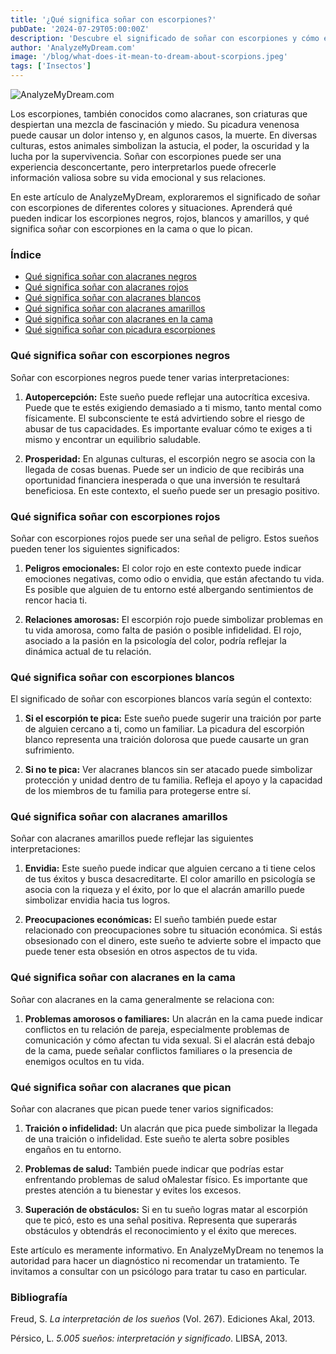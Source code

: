 ```yaml
---
title: '¿Qué significa soñar con escorpiones?'
pubDate: '2024-07-29T05:00:00Z'
description: 'Descubre el significado de soñar con escorpiones y cómo estos sueños pueden reflejar tus emociones, preocupaciones y relaciones personales.'
author: 'AnalyzeMyDream.com'
image: '/blog/what-does-it-mean-to-dream-about-scorpions.jpeg'
tags: ['Insectos']
---
```


![AnalyzeMyDream.com](/blog/what-does-it-mean-to-dream-about-scorpions.jpeg)

Los escorpiones, también conocidos como alacranes, son criaturas que despiertan una mezcla de fascinación y miedo. Su picadura venenosa puede causar un dolor intenso y, en algunos casos, la muerte. En diversas culturas, estos animales simbolizan la astucia, el poder, la oscuridad y la lucha por la supervivencia. Soñar con escorpiones puede ser una experiencia desconcertante, pero interpretarlos puede ofrecerle información valiosa sobre su vida emocional y sus relaciones.

En este artículo de AnalyzeMyDream, exploraremos el significado de soñar con escorpiones de diferentes colores y situaciones. Aprenderá qué pueden indicar los escorpiones negros, rojos, blancos y amarillos, y qué significa soñar con escorpiones en la cama o que lo pican.

### Índice

- [Qué significa soñar con alacranes negros](#que-significa-soñar-con-alacranes-negros)
- [Qué significa soñar con alacranes rojos](#que-significa-soñar-con-alacranes-rojos)
- [Qué significa soñar con alacranes blancos](#que-significa-soñar-con-alacranes-blancos)
- [Qué significa soñar con alacranes amarillos](#que-significa-soñar-con-alacranes-amarillos)
- [Qué significa soñar con alacranes en la cama](#que-significa-soñar-con-alacranes-en-la-cama)
- [Qué significa soñar con picadura escorpiones](#que-significa-soñar-con-escorpiones-que-pican)

### Qué significa soñar con escorpiones negros

Soñar con escorpiones negros puede tener varias interpretaciones:

1. **Autopercepción:** Este sueño puede reflejar una autocrítica excesiva. Puede que te estés exigiendo demasiado a ti mismo, tanto mental como físicamente. El subconsciente te está advirtiendo sobre el riesgo de abusar de tus capacidades. Es importante evaluar cómo te exiges a ti mismo y encontrar un equilibrio saludable.

2. **Prosperidad:** En algunas culturas, el escorpión negro se asocia con la llegada de cosas buenas. Puede ser un indicio de que recibirás una oportunidad financiera inesperada o que una inversión te resultará beneficiosa. En este contexto, el sueño puede ser un presagio positivo.

### Qué significa soñar con escorpiones rojos

Soñar con escorpiones rojos puede ser una señal de peligro. Estos sueños pueden tener los siguientes significados:

1. **Peligros emocionales:** El color rojo en este contexto puede indicar emociones negativas, como odio o envidia, que están afectando tu vida. Es posible que alguien de tu entorno esté albergando sentimientos de rencor hacia ti.

2. **Relaciones amorosas:** El escorpión rojo puede simbolizar problemas en tu vida amorosa, como falta de pasión o posible infidelidad. El rojo, asociado a la pasión en la psicología del color, podría reflejar la dinámica actual de tu relación.

### Qué significa soñar con escorpiones blancos

El significado de soñar con escorpiones blancos varía según el contexto:

1. **Si el escorpión te pica:** Este sueño puede sugerir una traición por parte de alguien cercano a ti, como un familiar. La picadura del escorpión blanco representa una traición dolorosa que puede causarte un gran sufrimiento.

2. **Si no te pica:** Ver alacranes blancos sin ser atacado puede simbolizar protección y unidad dentro de tu familia. Refleja el apoyo y la capacidad de los miembros de tu familia para protegerse entre sí.

### Qué significa soñar con alacranes amarillos

Soñar con alacranes amarillos puede reflejar las siguientes interpretaciones:

1. **Envidia:** Este sueño puede indicar que alguien cercano a ti tiene celos de tus éxitos y busca desacreditarte. El color amarillo en psicología se asocia con la riqueza y el éxito, por lo que el alacrán amarillo puede simbolizar envidia hacia tus logros.

2. **Preocupaciones económicas:** El sueño también puede estar relacionado con preocupaciones sobre tu situación económica. Si estás obsesionado con el dinero, este sueño te advierte sobre el impacto que puede tener esta obsesión en otros aspectos de tu vida.

### Qué significa soñar con alacranes en la cama

Soñar con alacranes en la cama generalmente se relaciona con:

1. **Problemas amorosos o familiares:** Un alacrán en la cama puede indicar conflictos en tu relación de pareja, especialmente problemas de comunicación y cómo afectan tu vida sexual. Si el alacrán está debajo de la cama, puede señalar conflictos familiares o la presencia de enemigos ocultos en tu vida.

### Qué significa soñar con alacranes que pican

Soñar con alacranes que pican puede tener varios significados:

1. **Traición o infidelidad:** Un alacrán que pica puede simbolizar la llegada de una traición o infidelidad. Este sueño te alerta sobre posibles engaños en tu entorno.

2. **Problemas de salud:** También puede indicar que podrías estar enfrentando problemas de salud oMalestar físico. Es importante que prestes atención a tu bienestar y evites los excesos.

3. **Superación de obstáculos:** Si en tu sueño logras matar al escorpión que te picó, esto es una señal positiva. Representa que superarás obstáculos y obtendrás el reconocimiento y el éxito que mereces.

Este artículo es meramente informativo. En AnalyzeMyDream no tenemos la autoridad para hacer un diagnóstico ni recomendar un tratamiento. Te invitamos a consultar con un psicólogo para tratar tu caso en particular.

### Bibliografía

Freud, S. *La interpretación de los sueños* (Vol. 267). Ediciones Akal, 2013.

Pérsico, L. *5.005 sueños: interpretación y significado*. LIBSA, 2013.